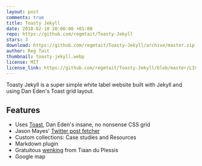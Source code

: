 ```yaml
---
layout: post
comments: true
title: Toasty Jekyll
date: 2018-02-18 20:00:00 +01:00
repo: https://github.com/regmtait/Toasty-Jekyll
stars: 3
download: https://github.com/regmtait/Toasty-Jekyll/archive/master.zip
author: Reg Tait
thumbnail: toasty-jekyll.webp
license: MIT
license_link: https://github.com/regmtait/Toasty-Jekyll/blob/master/LICENSE.txt
---
```


Toasty Jekyll is a super simple white label website built with Jekyll and using Dan Eden's Toast grid layout.

## Features

* Uses [Toast](https://daneden.github.io/Toast/), Dan Eden's insane, no nonsense CSS grid
* Jason Mayes' [Twitter post fetcher](https://github.com/jasonmayes/Twitter-Post-Fetcher)
* Custom collections: Case studies and Resources
* Markdown plugin
* Gratuitous [wenking](https://tiaanduplessis.github.io/wenk/) from Tiaan du Plessis
* Google map
